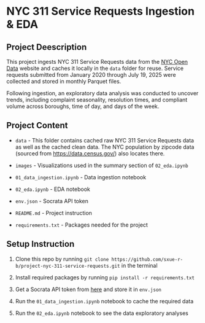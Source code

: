 # NYC 311 Service Requests Ingestion & EDA 

## Project Deescription

This project ingests NYC 311 Service Requests data from the [NYC Open Data](https://data.cityofnewyork.us/Social-Services/311-Service-Requests-from-2010-to-Present/erm2-nwe9/about_data) website and caches it locally in the `data` folder for reuse. Service requests submitted from January 2020 through July 19, 2025 were collected and stored in monthly Parquet files.

Following ingestion, an exploratory data analysis was conducted to uncover trends, including complaint seasonality, resolution times, and compliant volume across boroughs, time of day, and days of the week. 


## Project Content
- `data` - This folder contains cached raw NYC 311 Service Requests data as well as the cached clean data. The NYC population by zipcode data (sourced from https://data.census.gov/) also locates there.

- `images` - Visualizations used in the summary section of `02_eda.ipynb`

- `01_data_ingestion.ipynb` - Data ingestion notebook

- `02_eda.ipynb` - EDA notebook

- `env.json` - Socrata API token

- `README.md` - Project instruction

- `requirements.txt` - Packages needed for the project


## Setup Instruction

1. Clone this repo by running `git clone https://github.com/sxue-r-b/project-nyc-311-service-requests.git` in the terminal

2. Install required packages by running `pip install -r requirements.txt`

3. Get a Socrata API token from [here](https://data.cityofnewyork.us/profile/edit/developer_settings) and store it in `env.json`

4. Run the `01_data_ingestion.ipynb` notebook to cache the required data

5. Run the `02_eda.ipynb` notebook to see the data exploratory analyses 

